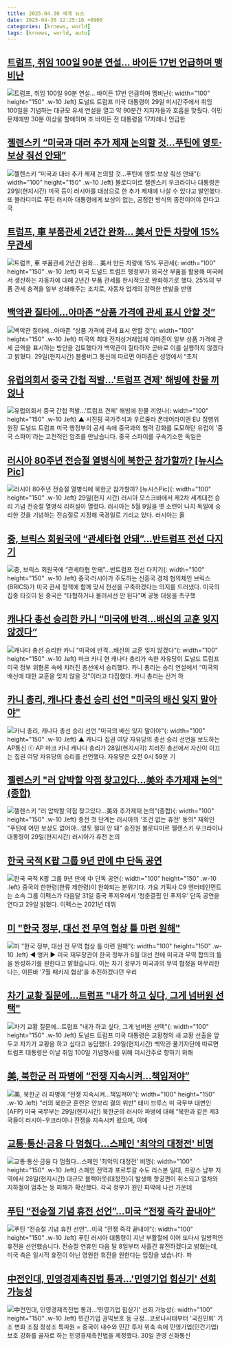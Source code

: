 ```yaml
---
title: 2025.04.30 세계 뉴스
date: 2025-04-30 12:25:16 +0900
categories: [krnews, world]
tags: [krnews, world, auto]
---
```

## [트럼프, 취임 100일 90분 연설… 바이든 17번 언급하며 맹비난](https://n.news.naver.com/mnews/article/023/0003902486)

![트럼프, 취임 100일 90분 연설… 바이든 17번 언급하며 맹비난](https://mimgnews.pstatic.net/image/origin/023/2025/04/30/3902486.jpg?type=nf220_150){: width="100" height="150" .w-10 .left}
도널드 트럼프 미국 대통령이 29일 미시간주에서 취임 100일을 기념하는 대규모 유세 연설을 열고 약 90분간 지지자들과 호흡을 맞췄다. 이민 문제에만 30분 이상을 할애하며 조 바이든 전 대통령을 17차례나 언급한

## [젤렌스키 “미국과 대러 추가 제재 논의할 것…푸틴에 영토·보상 줘선 안돼”](https://n.news.naver.com/mnews/article/032/0003366626)

![젤렌스키 “미국과 대러 추가 제재 논의할 것…푸틴에 영토·보상 줘선 안돼”](https://mimgnews.pstatic.net/image/origin/032/2025/04/30/3366626.jpg?type=nf220_150){: width="100" height="150" .w-10 .left}
볼로디미르 젤렌스키 우크라이나 대통령은 29일(현지시간) 미국 등이 러시아를 대상으로 한 추가 제재에 나설 수 있다고 발언했다. 또 블라디미르 푸틴 러시아 대통령에게 보상이 없는, 공정한 방식의 종전이어야 한다고 국

## [트럼프, 車 부품관세 2년간 완화… 美서 만든 차량에 15% 무관세](https://n.news.naver.com/mnews/article/023/0003902462)

![트럼프, 車 부품관세 2년간 완화… 美서 만든 차량에 15% 무관세](https://mimgnews.pstatic.net/image/origin/023/2025/04/30/3902462.jpg?type=nf220_150){: width="100" height="150" .w-10 .left}
미국 도널드 트럼프 행정부가 외국산 부품을 활용해 미국에서 생산하는 자동차에 대해 2년간 부품 관세를 한시적으로 완화하기로 했다. 25%의 부품 관세 충격을 일부 상쇄해주는 조치로, 자동차 업계의 강력한 반발을 반영

## [백악관 질타에…아마존 “상품 가격에 관세 표시 안할 것”](https://n.news.naver.com/mnews/article/025/0003437721)

![백악관 질타에…아마존 “상품 가격에 관세 표시 안할 것”](https://mimgnews.pstatic.net/image/origin/025/2025/04/30/3437721.jpg?type=nf220_150){: width="100" height="150" .w-10 .left}
미국의 최대 전자상거래업체 아마존이 일부 상품 가격에 관세 금액을 표시하는 방안을 검토했다가 백악관이 질타하자 곧바로 이를 실행하지 않겠다고 밝혔다. 29일(현지시간) 블룸버그 통신에 따르면 아마존은 성명에서 “초저

## [유럽의회서 중국 간첩 적발…'트럼프 견제' 해빙에 찬물 끼얹나](https://n.news.naver.com/mnews/article/055/0001253930)

![유럽의회서 중국 간첩 적발…'트럼프 견제' 해빙에 찬물 끼얹나](https://mimgnews.pstatic.net/image/origin/055/2025/04/30/1253930.jpg?type=nf220_150){: width="100" height="150" .w-10 .left}
▲ 시진핑 국가주석과 우르줄라 폰데어라이엔 EU 집행위원장 도널드 트럼프 미국 행정부의 공세 속에 중국과의 협력 강화를 도모하던 유럽이 '중국 스파이'라는 고전적인 암초를 만났습니다. 중국 스파이를 구속기소한 독일은

## [러시아 80주년 전승절 열병식에 북한군 참가할까? [뉴시스Pic]](https://n.news.naver.com/mnews/article/003/0013215083)

![러시아 80주년 전승절 열병식에 북한군 참가할까? [뉴시스Pic]](https://mimgnews.pstatic.net/image/origin/003/2025/04/30/13215083.jpg?type=nf220_150){: width="100" height="150" .w-10 .left}
29일(현지 시간) 러시아 모스크바에서 제2차 세계대전 승리 기념 전승절 열병식 리허설이 열렸다. 러시아는 5월 9일을 옛 소련이 나치 독일에 승리한 것을 기념하는 전승절로 지정해 국경일로 기리고 있다. 러시아는 올

## [중, 브릭스 회원국에 “관세타협 안돼”…반트럼프 전선 다지기](https://n.news.naver.com/mnews/article/028/0002743330)

![중, 브릭스 회원국에 “관세타협 안돼”…반트럼프 전선 다지기](https://mimgnews.pstatic.net/image/origin/028/2025/04/29/2743330.jpg?type=nf220_150){: width="100" height="150" .w-10 .left}
중국·러시아가 주도하는 신흥국 경제 협의체인 브릭스(BRICS)가 미국 관세 정책에 함께 맞서 전선을 구축하겠다는 의지를 드러냈다. 미국의 집중 타깃이 된 중국은 “타협하거나 물러서선 안 된다”며 공동 대응을 촉구했

## [캐나다 총선 승리한 카니 “미국에 반격…배신의 교훈 잊지 않겠다“](https://n.news.naver.com/mnews/article/028/0002743380)

![캐나다 총선 승리한 카니 “미국에 반격…배신의 교훈 잊지 않겠다“](https://mimgnews.pstatic.net/image/origin/028/2025/04/29/2743380.jpg?type=nf220_150){: width="100" height="150" .w-10 .left}
마크 카니 현 캐나다 총리가 속한 자유당이 도널드 트럼프 미국 정부 위협론 속에 치러진 총선에서 승리했다. 카니 총리는 승리 연설에서 “미국의 배신에 대한 교훈을 잊지 않을 것”이라고 다짐했다. 카니 총리는 선거 하

## [카니 총리, 캐나다 총선 승리 선언 "미국의 배신 잊지 말아야"](https://n.news.naver.com/mnews/article/047/0002471562)

![카니 총리, 캐나다 총선 승리 선언 "미국의 배신 잊지 말아야"](https://mimgnews.pstatic.net/image/origin/047/2025/04/29/2471562.jpg?type=nf220_150){: width="100" height="150" .w-10 .left}
▲ 캐나다 집권 여당 자유당의 총선 승리 선언을 보도하는 AP통신 ⓒ AP 마크 카니 캐나다 총리가 28일(현지시각) 치러진 총선에서 자신이 이끄는 집권 여당 자유당의 승리를 선언했다. 자유당은 오전 0시 59분 기

## [젤렌스키 "러 압박할 약점 찾고있다…美와 추가제재 논의"(종합)](https://n.news.naver.com/mnews/article/001/0015360797)

![젤렌스키 "러 압박할 약점 찾고있다…美와 추가제재 논의"(종합)](https://mimgnews.pstatic.net/image/origin/001/2025/04/30/15360797.jpg?type=nf220_150){: width="100" height="150" .w-10 .left}
종전 첫 단계는 러시아의 '조건 없는 휴전' 동의" 재확인 "푸틴에 어떤 보상도 없어야…영토 절대 안 돼" 송진원 볼로디미르 젤렌스키 우크라이나 대통령이 29일(현지시간) 러시아가 휴전 논의

## [한국 국적 K팝 그룹 9년 만에 中 단독 공연](https://n.news.naver.com/mnews/article/081/0003537713)

![한국 국적 K팝 그룹 9년 만에 中 단독 공연](https://mimgnews.pstatic.net/image/origin/081/2025/04/30/3537713.jpg?type=nf220_150){: width="100" height="150" .w-10 .left}
중국의 한한령(한류 제한령)이 완화되는 분위기다. 가요 기획사 C9 엔터테인먼트는 소속 그룹 이펙스가 다음달 31일 중국 푸저우에서 ‘청춘결핍 인 푸저우’ 단독 공연을 연다고 29일 밝혔다. 이펙스는 2021년 데뷔

## [미 "한국 정부, 대선 전 무역 협상 틀 마련 원해"](https://n.news.naver.com/mnews/article/214/0001421452)

![미 "한국 정부, 대선 전 무역 협상 틀 마련 원해"](https://mimgnews.pstatic.net/image/origin/214/2025/04/30/1421452.jpg?type=nf220_150){: width="100" height="150" .w-10 .left}
◀ 앵커 ▶ 미국 재무장관이 한국 정부가 6월 대선 전에 미국과 무역 합의의 틀을 완성하기를 원한다고 밝혔습니다. 이는 차기 정부가 미국과의 무역 협정을 마무리한다는, 이른바 '7월 패키지 협상'을 추진하겠다던 우리

## [차기 교황 질문에…트럼프 "내가 하고 싶다, 그게 넘버원 선택"](https://n.news.naver.com/mnews/article/025/0003437781)

![차기 교황 질문에…트럼프 "내가 하고 싶다, 그게 넘버원 선택"](https://mimgnews.pstatic.net/image/origin/025/2025/04/30/3437781.jpg?type=nf220_150){: width="100" height="150" .w-10 .left}
도널드 트럼프 미국 대통령은 교황청의 새 교황 선출을 앞두고 자기가 교황을 하고 싶다고 농담했다. 29일(현지시간) 백악관 풀기자단에 따르면 트럼프 대통령은 이날 취임 100일 기념행사를 위해 미시간주로 향하기 위해

## [美, 북한군 러 파병에 “전쟁 지속시켜…책임져야”](https://n.news.naver.com/mnews/article/016/0002464747)

![美, 북한군 러 파병에 “전쟁 지속시켜…책임져야”](https://mimgnews.pstatic.net/image/origin/016/2025/04/30/2464747.jpg?type=nf220_150){: width="100" height="150" .w-10 .left}
“러의 북한군 훈련은 안보리 결의 위반” 태미 브루스 미 국무부 대변인 [AFP] 미국 국무부는 29일(현지시간) 북한군의 러시아 파병에 대해 “북한과 같은 제3국들이 러시아-우크라이나 전쟁을 지속시켜 왔으며, 이에

## [교통·통신·금융 다 멈췄다…스페인 '최악의 대정전' 비명](https://n.news.naver.com/mnews/article/015/0005125736)

![교통·통신·금융 다 멈췄다…스페인 '최악의 대정전' 비명](https://mimgnews.pstatic.net/image/origin/015/2025/04/29/5125736.jpg?type=nf220_150){: width="100" height="150" .w-10 .left}
스페인 전역과 포르투갈 수도 리스본 일대, 프랑스 남부 지역에서 28일(현지시간) 대규모 블랙아웃(대정전)이 발생해 항공편이 취소되고 열차와 지하철이 멈추는 등 피해가 확산했다. 각국 정부가 원인 파악에 나선 가운데

## [푸틴 “전승절 기념 휴전 선언”…미국 “전쟁 즉각 끝내야”](https://n.news.naver.com/mnews/article/056/0011941498)

![푸틴 “전승절 기념 휴전 선언”…미국 “전쟁 즉각 끝내야”](https://mimgnews.pstatic.net/image/origin/056/2025/04/29/11941498.jpg?type=nf220_150){: width="100" height="150" .w-10 .left}
푸틴 러시아 대통령이 지난 부활절에 이어 또다시 일방적인 휴전을 선언했습니다. 전승절 연휴인 다음 달 8일부터 사흘간 휴전하겠다고 밝혔는데, 미국 측은 일시적 휴전이 아닌 영원한 휴전을 원한다는 입장을 냈습니다. 파

## [中전인대, 민영경제촉진법 통과…'민영기업 힘싣기' 선회 가능성](https://n.news.naver.com/mnews/article/001/0015361092)

![中전인대, 민영경제촉진법 통과…'민영기업 힘싣기' 선회 가능성](https://mimgnews.pstatic.net/image/origin/001/2025/04/30/15361092.jpg?type=nf220_150){: width="100" height="150" .w-10 .left}
민간기업 권익보호 등 규정…코로나사태부터 '국진민퇴' 기조 변화 조짐 정성조 특파원 = 중국이 내수와 민간 투자 위축 속에 민영기업(민간기업) 보호 강화를 골자로 하는 민영경제촉진법을 제정했다. 30일 관영 신화통신


